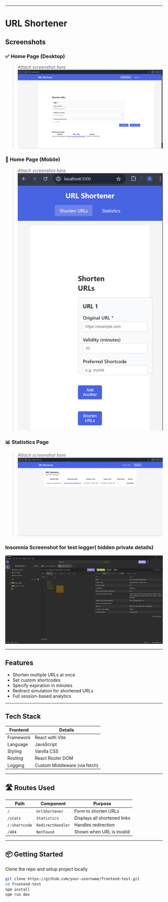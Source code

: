
---
# URL Shortener

## Screenshots

### ✅ Home Page (Desktop)

> _Attach screenshot here_
![Home Page Desktop](frontend-test/screenshots/Desktop_View.png)

### 📱 Home Page (Mobile)

> _Attach screenshot here_
![Home Page Mobile](frontend-test/screenshots/Mobile_View.png)

### 📊 Statistics Page 

> _Attach screenshot here_
![Statistics](frontend-test/screenshots/Statistics_Page.png)

### Insomnia Screenshot for test logger( hidden private details)

![Insomnia](frontend-test/screenshots/Insomnia_Screenshot.jpg)

---

## Features

- Shorten multiple URLs at once 
- Set custom shortcodes 
- Specify expiration in minutes 
- Redirect simulation for shortened URLs
- Full session-based analytics 


---

## Tech Stack

| Frontend | Details |
|----------|---------|
| Framework | React with Vite |
| Language |JavaScript |
| Styling | Vanilla CSS |
| Routing | React Router DOM |
| Logging | Custom Middleware (via fetch) |

---

## 🛣️ Routes Used

| Path | Component | Purpose |
|------|-----------|---------|
| `/` | `UrlShortener` | Form to shorten URLs |
| `/stats` | `Statistics` | Displays all shortened links |
| `/:shortcode` | `RedirectHandler` | Handles redirection |
| `/404` | `NotFound` | Shown when URL is invalid |

---

## 📦 Getting Started

Clone the repo and setup project locally
```bash
git clone https://github.com/your-username/frontend-test.git
cd frontend-test
npm install
npm run dev
